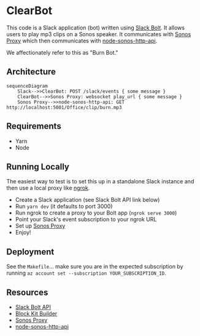 # ClearBot

This code is a Slack application (bot) written using [Slack
Bolt](https://api.slack.com/bolt). It allows users to play mp3 clips on a Sonos
speaker. It communicates with [Sonos Proxy](https://github.com/clearfunction/sonos_proxy_nodejs)
which then communicates with [node-sonos-http-api](https://github.com/jishi/node-sonos-http-api).

We affectionately refer to this as "Burn Bot."

## Architecture

```mermaid
sequenceDiagram
    Slack-->>ClearBot: POST /slack/events { some message }
    ClearBot-->>Sonos Proxy: websocket play_url { some message }
    Sonos Proxy-->>node-sonos-http-api: GET http://localhost:5001/Office/clip/burn.mp3
```

## Requirements

- Yarn
- Node

## Running Locally

The easiest way to test is to set this up in a standalone Slack instance and
then use a local proxy like [ngrok](https://ngrok.com/).

- Create a Slack application (see Slack Bolt API link below)
- Run `yarn dev` (it defaults to port 3000)
- Run ngrok to create a proxy to your Bolt app (`ngrok serve 3000`)
- Point your Slack's event subscription to your ngrok URL
- Set up [Sonos Proxy](https://github.com/clearfunction/sonos_proxy_nodejs)
- Enjoy!

## Deployment

See the `Makefile`... make sure you are in the expected subscription by running `az account set --subscription YOUR_SUBSCRIPTION_ID`.

## Resources

- [Slack Bolt API](https://slack.dev/bolt/)
- [Block Kit Builder](https://api.slack.com/tools/block-kit-builder)
- [Sonos Proxy](https://github.com/clearfunction/sonos_proxy_nodejs)
- [node-sonos-http-api](https://github.com/jishi/node-sonos-http-api)
